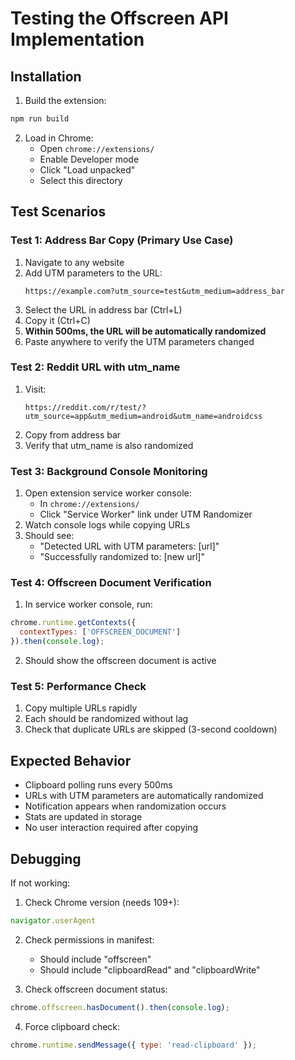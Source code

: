 # Testing the Offscreen API Implementation

## Installation

1. Build the extension:
```bash
npm run build
```

2. Load in Chrome:
   - Open `chrome://extensions/`
   - Enable Developer mode
   - Click "Load unpacked"
   - Select this directory

## Test Scenarios

### Test 1: Address Bar Copy (Primary Use Case)

1. Navigate to any website
2. Add UTM parameters to the URL:
   ```
   https://example.com?utm_source=test&utm_medium=address_bar
   ```
3. Select the URL in address bar (Ctrl+L)
4. Copy it (Ctrl+C)
5. **Within 500ms, the URL will be automatically randomized**
6. Paste anywhere to verify the UTM parameters changed

### Test 2: Reddit URL with utm_name

1. Visit:
   ```
   https://reddit.com/r/test/?utm_source=app&utm_medium=android&utm_name=androidcss
   ```
2. Copy from address bar
3. Verify that utm_name is also randomized

### Test 3: Background Console Monitoring

1. Open extension service worker console:
   - In `chrome://extensions/`
   - Click "Service Worker" link under UTM Randomizer
2. Watch console logs while copying URLs
3. Should see:
   - "Detected URL with UTM parameters: [url]"
   - "Successfully randomized to: [new url]"

### Test 4: Offscreen Document Verification

1. In service worker console, run:
```javascript
chrome.runtime.getContexts({
  contextTypes: ['OFFSCREEN_DOCUMENT']
}).then(console.log);
```
2. Should show the offscreen document is active

### Test 5: Performance Check

1. Copy multiple URLs rapidly
2. Each should be randomized without lag
3. Check that duplicate URLs are skipped (3-second cooldown)

## Expected Behavior

- Clipboard polling runs every 500ms
- URLs with UTM parameters are automatically randomized
- Notification appears when randomization occurs
- Stats are updated in storage
- No user interaction required after copying

## Debugging

If not working:

1. Check Chrome version (needs 109+):
```javascript
navigator.userAgent
```

2. Check permissions in manifest:
   - Should include "offscreen"
   - Should include "clipboardRead" and "clipboardWrite"

3. Check offscreen document status:
```javascript
chrome.offscreen.hasDocument().then(console.log);
```

4. Force clipboard check:
```javascript
chrome.runtime.sendMessage({ type: 'read-clipboard' });
```